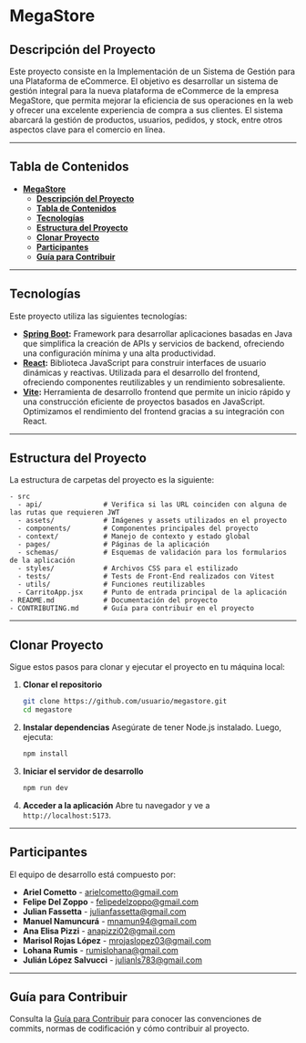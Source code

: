 # **MegaStore**
## **Descripción del Proyecto**
Este proyecto consiste en la Implementación de un Sistema de Gestión para una Plataforma de eCommerce. El objetivo es desarrollar un sistema de gestión integral para la nueva plataforma de eCommerce de la empresa MegaStore, que permita mejorar la eficiencia de sus operaciones en la web y ofrecer una excelente experiencia de compra a sus clientes. El sistema abarcará la gestión de productos, usuarios, pedidos, y stock, entre otros aspectos clave para el comercio en línea.

---

## **Tabla de Contenidos**
- [**MegaStore**](#megastore)
  - [**Descripción del Proyecto**](#descripción-del-proyecto)
  - [**Tabla de Contenidos**](#tabla-de-contenidos)
  - [**Tecnologías**](#tecnologías)
  - [**Estructura del Proyecto**](#estructura-del-proyecto)
  - [**Clonar Proyecto**](#clonar-proyecto)
  - [**Participantes**](#participantes)
  - [**Guía para Contribuir**](#guía-para-contribuir)

---

## **Tecnologías**

Este proyecto utiliza las siguientes tecnologías:

- **[Spring Boot](https://spring.io/projects/spring-boot):** Framework para desarrollar aplicaciones basadas en Java que simplifica la creación de APIs y servicios de backend, ofreciendo una configuración mínima y una alta productividad.
- **[React](https://react.dev/):** Biblioteca JavaScript para construir interfaces de usuario dinámicas y reactivas. Utilizada para el desarrollo del frontend, ofreciendo componentes reutilizables y un rendimiento sobresaliente.
- **[Vite](https://vitejs.dev/):** Herramienta de desarrollo frontend que permite un inicio rápido y una construcción eficiente de proyectos basados en JavaScript. Optimizamos el rendimiento del frontend gracias a su integración con React.

---

## **Estructura del Proyecto**

La estructura de carpetas del proyecto es la siguiente:

```plaintext
- src
  - api/               # Verifica si las URL coinciden con alguna de las rutas que requieren JWT
  - assets/            # Imágenes y assets utilizados en el proyecto
  - components/        # Componentes principales del proyecto
  - context/           # Manejo de contexto y estado global
  - pages/             # Páginas de la aplicación
  - schemas/           # Esquemas de validación para los formularios de la aplicación
  - styles/            # Archivos CSS para el estilizado
  - tests/             # Tests de Front-End realizados con Vitest
  - utils/             # Funciones reutilizables
  - CarritoApp.jsx     # Punto de entrada principal de la aplicación
- README.md            # Documentación del proyecto
- CONTRIBUTING.md      # Guía para contribuir en el proyecto
```

---

## **Clonar Proyecto**

Sigue estos pasos para clonar y ejecutar el proyecto en tu máquina local:

1. **Clonar el repositorio**
   ```bash
   git clone https://github.com/usuario/megastore.git
   cd megastore
   ```

2. **Instalar dependencias**
   Asegúrate de tener Node.js instalado. Luego, ejecuta:
   ```bash
   npm install
   ```

3. **Iniciar el servidor de desarrollo**
   ```bash
   npm run dev
   ```

4. **Acceder a la aplicación**
   Abre tu navegador y ve a `http://localhost:5173`.

---

## **Participantes**

El equipo de desarrollo está compuesto por:

- **Ariel Cometto** - [arielcometto@gmail.com](mailto:arielcometto@gmail.com)
- **Felipe Del Zoppo** - [felipedelzoppo@gmail.com](mailto:felipedelzoppo@gmail.com)
- **Julian Fassetta** - [julianfassetta@gmail.com](mailto:julianfassetta@gmail.com)
- **Manuel Namuncurá** - [mnamun94@gmail.com](mailto:mnamun94@gmail.com)
- **Ana Elisa Pizzi** - [anapizzi02@gmail.com](mailto:anapizzi02@gmail.com)
- **Marisol Rojas López** - [mrojaslopez03@gmail.com](mailto:mrojaslopez03@gmail.com)
- **Lohana Rumis** - [rumislohana@gmail.com](mailto:rumislohana@gmail.com)
- **Julián López Salvucci** - [julianls783@gmail.com](mailto:julianls783@gmail.com)

---

## **Guía para Contribuir**

Consulta la [Guía para Contribuir](CONTRIBUTING.md) para conocer las convenciones de commits, normas de codificación y cómo contribuir al proyecto.
